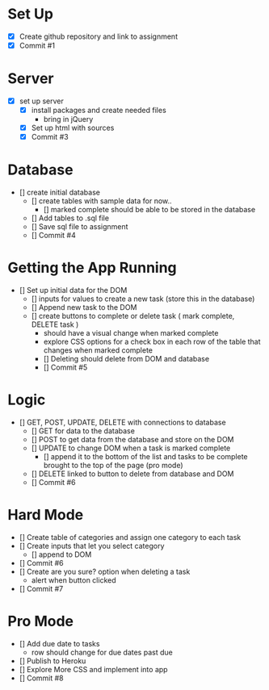# Set Up 
- [x] Create github repository and link to assignment
- [x] Commit #1 
# Server
- [x] set up server 
    - [x] install packages and create needed files
        - bring in jQuery  
    - [x] Set up html with sources 
    - [x] Commit #3
# Database
- [] create initial database 
    - [] create tables with sample data for now.. 
        - [] marked complete should be able to be stored in the database 
    - [] Add tables to .sql file 
    - [] Save sql file to assignment 
    - [] Commit #4
# Getting the App Running 
- [] Set up initial data for the DOM 
    - [] inputs for values to create a new task (store this in the database)
    - [] Append new task to the DOM 
    - [] create buttons to complete or delete task ( mark complete, DELETE task )
        - should have a visual change when marked complete 
        - explore CSS options for a check box in each row of the table that changes when marked complete
        - [] Deleting should delete from DOM and database 
        - [] Commit #5
# Logic
- [] GET, POST, UPDATE, DELETE with connections to database 
    - [] GET for data to the database 
    - [] POST to get data from the database and store on the DOM 
    - [] UPDATE to change DOM when a task is marked complete
        - [] append it to the bottom of the list and tasks to be complete brought to the top of the page (pro mode)
    - [] DELETE linked to button to delete from database and DOM 
    - [] Commit #6 
# Hard Mode 
- [] Create table of categories and assign one category to each task 
- [] Create inputs that let you select category 
    - [] append to DOM 
- [] Commit #6
- [] Create are you sure? option when deleting a task 
    - alert when button clicked 
- [] Commit #7
# Pro Mode
- [] Add due date to tasks 
    - row should change for due dates past due 
- [] Publish to Heroku 
- [] Explore More CSS and implement into app 
- [] Commit #8 



